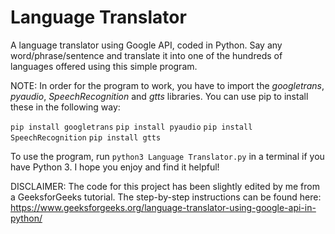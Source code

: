 # Language Translator
A language translator using Google API, coded in Python. Say any word/phrase/sentence and translate it into one of the hundreds of languages offered using this simple program.

NOTE: In order for the program to work, you have to import the _googletrans_, _pyaudio_, _SpeechRecognition_ and _gtts_ libraries. You can use pip to install these in the following way:

`pip install googletrans`
`pip install pyaudio`
`pip install SpeechRecognition`
`pip install gtts`

To use the program, run `python3 Language Translator.py` in a terminal if you have Python 3. I hope you enjoy and find it helpful!

DISCLAIMER: The code for this project has been slightly edited by me from a GeeksforGeeks tutorial. The step-by-step instructions can be found here: https://www.geeksforgeeks.org/language-translator-using-google-api-in-python/
